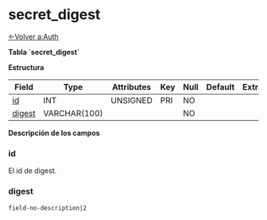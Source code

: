 ﻿# secret_digest

[<-Volver a:Auth](database-auth.md)

**Tabla \`secret_digest\`**

**Estructura**

| Field        | Type         | Attributes | Key | Null | Default | Extra | Comment |
| ------------ | ------------ | ---------- | --- | ---- | ------- | ----- | ------- |
| [id][1]      | INT          | UNSIGNED   | PRI | NO   |         |       |         |
| [digest][2]  | VARCHAR(100) |            |     | NO   |         |       |         |


[1]: #id
[2]: #digest

**Descripción de los campos**

### id

El id de digest.

### digest

`field-no-description|2`